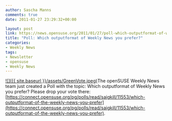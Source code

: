 ```yaml
---
author: Sascha Manns
comments: true
date: 2011-01-27 23:29:32+00:00

layout: post
link: https://news.opensuse.org/2011/01/27/poll-which-outputformat-of-weekly-news-you-prefer/
title: "Poll: Which outputformat of Weekly News you prefer?"
categories:
- Weekly News
tags:
- Newsletter
- opensuse
- Weekly News
---
```

[![]({{ site.baseurl }}/assets/GreenVote.jpeg)](https://news.opensuse.org/2011/01/27/poll-which-outputformat-of-weekly-news-you-prefer/greenvote/)The openSUSE Weekly News team just created a Poll with the topic: Which outputformat of Weekly News you prefer? Please drop your vote there: [https://connect.opensuse.org/pg/polls/read/saigkill/11553/which-outputformat-of-the-weekly-news-you-prefer](https://connect.opensuse.org/pg/polls/read/saigkill/11553/which-outputformat-of-the-weekly-news-you-prefer).		
